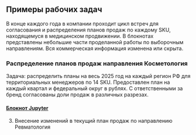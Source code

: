 ## Примеры рабочих задач
В конце каждого года в компании проходит цикл встреч для согласования и распределения планов продаж по каждому SKU, находящемуся в медицинском продвижении. В блокнотах представлены небольшие части проделанной работы по выборочным направлениям. Вся коммерческая информация изменена или скрыта.
### Распределение планов продаж направления Косметология
Задача: распределить планы на весь 2025 год на каждый регион РФ для территориальных менеджеров по 14 SKU. Предоставлен план на каждый квартал и федеральный округ в рублях. С ответственными за бренд согласованы доли продаж в различных разрезах. 
#### [Блокнот Jupyter](https://github.com/irina-shap/-_-/blob/main/%D0%A1%D0%BA%D1%80%D0%B8%D0%BF%D1%82%20%D0%9A%D0%BE%D1%81%D0%BC%D0%B5%D1%82%D0%BE%D0%BB%D0%BE%D0%B3%D0%B8%D1%8F.ipynb)
3. Внесение изменений в текущий план продаж по направлению Ревматология
